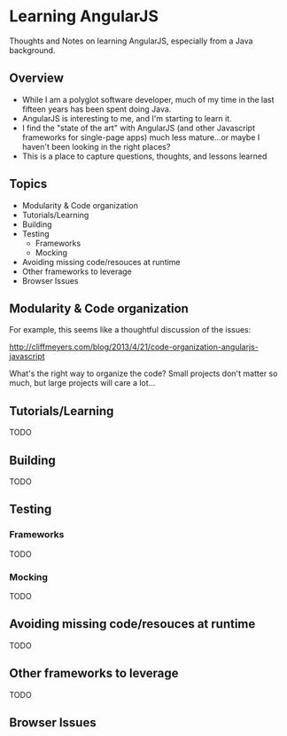 # Learning AngularJS

Thoughts and Notes on learning AngularJS, especially from a Java background.

## Overview

* While I am a polyglot software developer, much of my time in the last fifteen years has been spent doing Java.
* AngularJS is interesting to me, and I'm starting to learn it.
* I find the "state of the art" with AngularJS (and other Javascript frameworks for single-page apps) much less mature...or maybe I haven't been looking in the right places?
* This is a place to capture questions, thoughts, and lessons learned

## Topics

* Modularity & Code organization
* Tutorials/Learning
* Building
* Testing
    * Frameworks
    * Mocking
* Avoiding missing code/resouces at runtime
* Other frameworks to leverage
* Browser Issues

## Modularity & Code organization

For example, this seems like a thoughtful discussion of the issues:

http://cliffmeyers.com/blog/2013/4/21/code-organization-angularjs-javascript

What's the right way to organize the code? Small projects don't matter so much, but large projects will care a lot...

## Tutorials/Learning

TODO

## Building

TODO

## Testing

### Frameworks

TODO 

### Mocking

TODO

## Avoiding missing code/resouces at runtime

TODO

## Other frameworks to leverage

TODO

## Browser Issues
